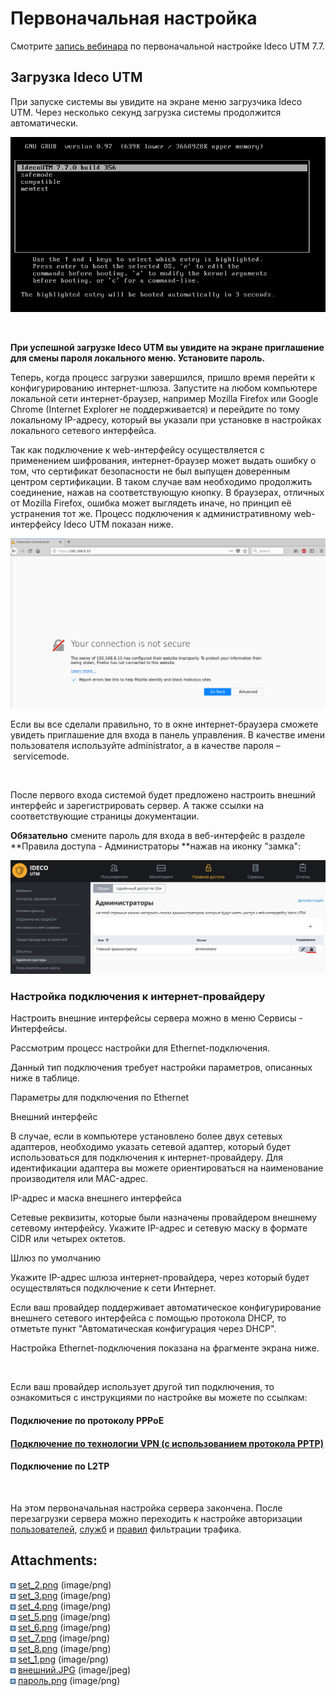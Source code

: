 # Первоначальная настройка

<div>

<div>

Смотрите [запись вебинара](https://youtu.be/kiJAl16RkI0) по
первоначальной настройке Ideco UTM 7.7.

</div>

</div>

## Загрузка Ideco UTM

При запуске системы вы увидите на экране меню загрузчика Ideco UTM.
Через несколько секунд загрузка системы продолжится автоматически.

![](attachments/1278005/6586874.png)

 

**При успешной загрузке Ideco UTM вы увидите на экране приглашение для
смены пароля локального меню. Установите пароль.**

Теперь, когда процесс загрузки завершился, пришло время перейти к
конфигурированию интернет-шлюза. Запустите на любом компьютере
локальной сети интернет-браузер, например Mozilla Firefox или Google
Chrome (Internet Explorer не поддерживается) и перейдите по тому
локальному IP-адресу, который вы указали при установке в
настройках локального сетевого интерфейса.

Так как подключение к web-интерфейсу осуществляется с применением
шифрования, интернет-браузер может выдать ошибку о том, что
сертификат безопасности не был выпущен доверенным центром
сертификации. В таком случае вам необходимо продолжить
соединение, нажав на соответствующую кнопку. В браузерах,
отличных от Mozilla Firefox, ошибка может выглядеть иначе, но
принцип её устранения тот же. Процесс подключения к
административному web-интерфейсу Ideco UTM показан ниже.

![](attachments/1278005/6586868.png)

Если вы все сделали правильно, то в окне интернет-браузера сможете
увидеть приглашение для входа в панель управления. В качестве
имени пользователя используйте administrator, а в качестве пароля
– servicemode.

 

После первого входа системой будет предложено настроить внешний
интерфейс и зарегистрировать сервер. А также ссылки на
соответствующие страницы документации.

<div>

<div>

**Обязательно** смените пароль для входа в веб-интерфейс в разделе
**Правила доступа - Администраторы **нажав на иконку "замка":

![](attachments/1278005/11239538.png)

</div>

</div>

### Настройка подключения к интернет-провайдеру 

Настроить внешние интерфейсы сервера можно в меню Сервисы - Интерфейсы.

Рассмотрим процесс настройки для Ethernet-подключения.

Данный тип подключения требует настройки параметров, описанных ниже в
таблице. 

<div class="table-wrap">

Параметры для подключения по Ethernet

</div>

Внешний интерфейс

В случае, если в компьютере установлено более двух сетевых адаптеров,
необходимо указать сетевой адаптер, который будет использоваться для
подключения к интернет-провайдеру. Для идентификации адаптера вы можете
ориентироваться на наименование производителя или MAC-адрес.

IP-адрес и маска внешнего интерфейса

Сетевые реквизиты, которые были назначены провайдером внешнему сетевому
интерфейсу. Укажите IP-адрес и сетевую маску в формате CIDR или четырех
октетов.

Шлюз по умолчанию

Укажите IP-адрес шлюза интернет-провайдера, через который будет
осуществляться подключение к сети Интернет.

Если ваш провайдер поддерживает автоматическое конфигурирование внешнего
сетевого интерфейса с помощью протокола DHCP, то отметьте пункт
"Автоматическая конфигурация через DHCP".

Настройка Ethernet-подключения показана на фрагменте экрана ниже.

 

  

Если ваш провайдер использует другой тип подключения, то ознакомиться с
инструкциями по настройке вы можете по ссылкам:

#### Подключение по протоколу PPPoE 

#### [Подключение по технологии VPN (с использованием протокола PPTP)](./Подключение_по_PPTP_VPN_.md)

#### Подключение по L2TP

 

На этом первоначальная настройка сервера закончена. После перезагрузки
сервера можно переходить к настройке авторизации
[пользователей](./Управление_пользователями.md),
[служб](./Сервисы.md) и [правил](./Правила_доступа.md) фильтрации трафика.

<div class="pageSectionHeader">

## Attachments:

</div>

<div class="greybox" data-align="left">

![](images/icons/bullet_blue.gif)
[set\_2.png](attachments/1278005/6586867.png) (image/png)  
![](images/icons/bullet_blue.gif)
[set\_3.png](attachments/1278005/6586868.png) (image/png)  
![](images/icons/bullet_blue.gif)
[set\_4.png](attachments/1278005/6586869.png) (image/png)  
![](images/icons/bullet_blue.gif)
[set\_5.png](attachments/1278005/6586870.png) (image/png)  
![](images/icons/bullet_blue.gif)
[set\_6.png](attachments/1278005/6586871.png) (image/png)  
![](images/icons/bullet_blue.gif)
[set\_7.png](attachments/1278005/6586872.png) (image/png)  
![](images/icons/bullet_blue.gif)
[set\_8.png](attachments/1278005/6586873.png) (image/png)  
![](images/icons/bullet_blue.gif)
[set\_1.png](attachments/1278005/6586874.png) (image/png)  
![](images/icons/bullet_blue.gif)
[внешний.JPG](attachments/1278005/7110728.jpg) (image/jpeg)  
![](images/icons/bullet_blue.gif)
[пароль.png](attachments/1278005/11239538.png) (image/png)  

</div>
